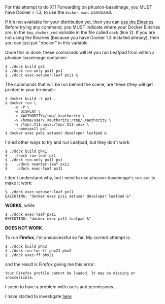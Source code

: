 For this attempt to do X11 Forwarding on phusion-baseimage, you MUST have Docker > 1.3, to use the `docker exec` command.

If it's not available for your distribution yet, then you can [use the Binaries](http://docs.docker.com/installation/binaries/).
Before trying any command, you MUST indicate where your Docker Binaries are, in the `$my_docker_cmd` variable in the file called `dock` (line 2). If you are not using the Binaries (because you have Docker 1.3 installed already), then you can just put "docker" in this variable.

Once this in done, these commands will let you run Leafpad from within a phusion-baseimage container:

    $ ./dock build px1
    $ ./dock run-only px11 px1
    $ ./dock exec-setuser-leaf px11 &

The commands that will be run behind the scene, are these (they will get printed in your terminal) :

    $ docker build -t px1 .
    $ docker run \
        -d -P \
        -e DISPLAY \
        -e XAUTHORITY=/tmp/.Xauthority \
        -v /home/user/.Xauthority:/tmp/.Xauthority \
        -v /tmp/.X11-unix:/tmp/.X11-unix \
        --name=px11 px1
    $ docker exec pxb1 setuser developer leafpad &

I tried other ways to try and run Leafpad, but they don't work:

    $ ./dock build phx1
    $   ./dock run-leaf px1
    $ ./dock run-only px11 px1
    $    ./dock nsenter-leaf px11
    $    ./dock exec-leaf px11

I don't understand why, but I need to use phusion-baseimage's `setuser` to make it work:

    $ ./dock exec-setuser-leaf px11
    EXECUTING: "docker exec px11 setuser developer leafpad &"

**WORKS**, while

    $ ./dock exec-leaf px11
    EXECUTING: "docker exec px11 leafpad &"

**DOES NOT WORK**.



To run **Firefox**, I'm unsuccessful so far. My current attempt is:

    $ ./dock build phx2
    $ ./dock run-for-ff phx21 phx2
    $ ./dock exec-ff phx21

and the result is Firefox giving me this error:

    Your Firefox profile cannot be loaded. It may be missing or inaccessible.

I seem to have a problem with users and permissions...

I have started to investigate [here](https://github.com/phusion/baseimage-docker/issues/163)
